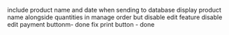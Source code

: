 include product name and date when sending to database
display product name alongside quantities in manage order but disable edit feature
disable edit payment buttonm- done
fix print button - done